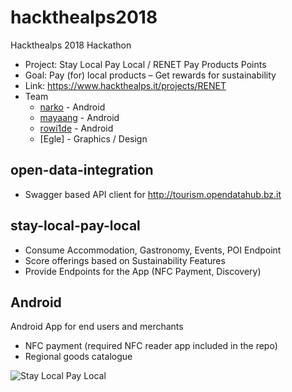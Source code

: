 # hackthealps2018
Hackthealps 2018 Hackathon
* Project: Stay Local Pay Local / RENET Pay Products Points
* Goal: Pay (for) local products – Get rewards for sustainability
* Link: https://www.hackthealps.it/projects/RENET
* Team
  * [narko](https://github.com/narko) - Android
  * [mayaang](https://github.com/mayaang) - Android  
  * [rowi1de](https://github.com/rowi1de) - Android
  * [Egle] - Graphics / Design

## open-data-integration
* Swagger based API client for http://tourism.opendatahub.bz.it

## stay-local-pay-local
* Consume Accommodation, Gastronomy, Events, POI Endpoint
* Score offerings based on Sustainability Features
* Provide Endpoints for the App (NFC Payment, Discovery)

## Android
Android App for end users and merchants
* NFC payment (required NFC reader app included in the repo)
* Regional goods catalogue

![Stay Local Pay Local](https://github.com/rowi1de/hackthealps2018/blob/master/paylocal.gif  "Stay Local Pay Local")
